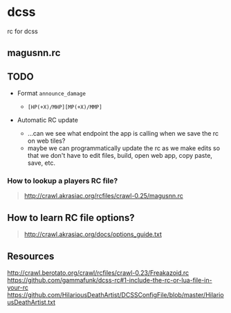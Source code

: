 # dcss
rc for dcss

## magusnn.rc

## TODO

- Format `announce_damage`
  - `[HP(+X)/MHP][MP(+X)/MMP]`

- Automatic RC update
  - ...can we see what endpoint the app is calling when we save the rc on web tiles?
  - maybe we can programmatically update the rc as we make edits so that we don't have to edit files, build, open web app, copy paste, save, etc.


### How to lookup a players RC file?
> http://crawl.akrasiac.org/rcfiles/crawl-0.25/magusnn.rc

## How to learn RC file options?
> http://crawl.akrasiac.org/docs/options_guide.txt

## Resources
http://crawl.berotato.org/crawl/rcfiles/crawl-0.23/Freakazoid.rc
https://github.com/gammafunk/dcss-rc#1-include-the-rc-or-lua-file-in-your-rc
https://github.com/HilariousDeathArtist/DCSSConfigFile/blob/master/HilariousDeathArtist.txt
